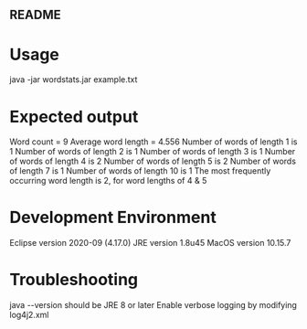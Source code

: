 ## README


# Usage

java -jar wordstats.jar example.txt


# Expected output

Word count = 9
Average word length = 4.556
Number of words of length 1 is 1
Number of words of length 2 is 1
Number of words of length 3 is 1
Number of words of length 4 is 2
Number of words of length 5 is 2
Number of words of length 7 is 1
Number of words of length 10 is 1
The most frequently occurring word length is 2, for word lengths of 4 & 5


# Development Environment

Eclipse version 2020-09 (4.17.0)
JRE version 1.8u45
MacOS version 10.15.7


# Troubleshooting

java --version should be JRE 8 or later
Enable verbose logging by modifying log4j2.xml
